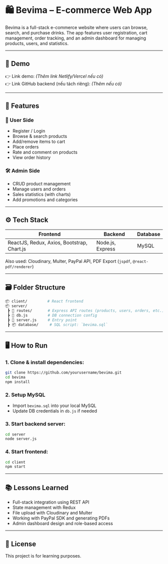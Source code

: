 
# 🛍️ Bevima – E-commerce Web App

Bevima is a full-stack e-commerce website where users can browse, search, and purchase drinks. The app features user registration, cart management, order tracking, and an admin dashboard for managing products, users, and statistics.

---

## 🚀 Demo

👉 Link demo: *(Thêm link Netlify/Vercel nếu có)*  
👉 Link GitHub backend (nếu tách riêng): *(Thêm nếu có)*

---

## 🧱 Features

### 👥 User Side
- Register / Login
- Browse & search products
- Add/remove items to cart
- Place orders
- Rate and comment on products
- View order history

### 🛠 Admin Side
- CRUD product management
- Manage users and orders
- Sales statistics (with charts)
- Add promotions and categories

---

## ⚙️ Tech Stack

| Frontend | Backend | Database |
|----------|---------|----------|
| ReactJS, Redux, Axios, Bootstrap, Chart.js | Node.js, Express | MySQL |

Also used: Cloudinary, Multer, PayPal API, PDF Export (`jspdf`, `@react-pdf/renderer`)

---

## 🗃️ Folder Structure

```bash
📦 client/         # React frontend
📦 server/
 ┣ 📂 routes/       # Express API routes (products, users, orders, etc.)
 ┣ 📜 db.js         # DB connection config
 ┣ 📜 server.js     # Entry point
 ┣ 📦 database/     # SQL script: `bevima.sql`
```

---

## 🖥️ How to Run

### 1. Clone & install dependencies:

```bash
git clone https://github.com/yourusername/bevima.git
cd bevima
npm install
```

### 2. Setup MySQL

- Import `bevima.sql` into your local MySQL
- Update DB credentials in `db.js` if needed

### 3. Start backend server:

```bash
cd server
node server.js
```

### 4. Start frontend:

```bash
cd client
npm start
```

---

## 📚 Lessons Learned

- Full-stack integration using REST API
- State management with Redux
- File upload with Cloudinary and Multer
- Working with PayPal SDK and generating PDFs
- Admin dashboard design and role-based access

---

## 📄 License

This project is for learning purposes.

